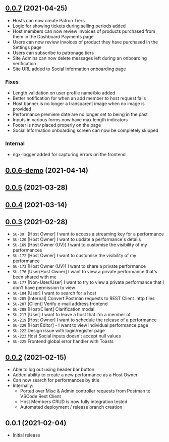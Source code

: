 ## [0.0.7](https://github.com/StageUp/core/compare/v0.0.6-demo...v0.0.7) (2021-04-25)
* Hosts can now create Patron Tiers
* Logic for showing tickets during selling periods added
* Host members can now review invoices of products purchased from them in the Dashboard Payments page
* Users can now review invoices of product they have purchased in the Settings page
* Users can subscribe to patronage tiers
* Site Admins can now delete messages left during an onboarding verification
* Site URL added to Social Information onboarding page

### Fixes
* Length validation on user profile name/bio added
* Better notification for when an add member to host request fails
* Host banner is no longer a transparent image when no image is provided
* Performance premiere date are no longer set to being in the past
* Inputs in various forms now have max length indicators
* Footer is now placed properly on the page
* Social Information onboarding screen can now be completely skipped

### Internal
* ngx-logger added for capturing errors on the frontend

## [0.0.6-demo](https://github.com/StageUp/core/compare/v0.0.5...v0.0.6-demo) (2021-04-14)

## [0.0.5](https://github.com/StageUp/core/compare/v0.0.4...v0.0.5) (2021-03-28)

## [0.0.4](https://github.com/StageUp/core/compare/v0.0.3...v0.0.4) (2021-03-14)

## [0.0.3](https://github.com/StageUp/core/compare/v0.0.2...v0.0.3) (2021-02-28)
* `SU-39 ` [Host Owner] I want to access a streaming key for a performance
* `SU-120` [Host Owner] I want to update a performance's details
* `SU-169` [Host Owner (UV)] I want to customise the visibility of my performances
* `SU-172` [Host Owner] I want to customise the visibility of my performance
* `SU-173` [Host Owner (UV)] I want to share a private performance
* `SU-176` [User/Host Owner] I want to view a private performance that's been shared with me
* `SU-177` [Non-User/User] I want to try to view a private performance that I don't have permission to view
* `SU-184` [User] I want to search for a host
* `SU-205` [Internal] Convert Postman requests to REST Client .http files
* `SU-207` [Client] Verify e-mail address frontend
* `SU-208` [Host/Client] Clarification modal
* `SU-217` [User] I want to leave a host that I'm a member of
* `SU-219` [Host Owner] I want to schedule the release of a performance
* `SU-229` [Host Editor] - I want to view individual performance page
* `SU-222` Design issue with login/register page
* `SU-223` Host Social inputs doesn't accept null values	
* `SU-225` Frontend global error handler with Toasts

## [0.0.2](https://github.com/StageUp/core/compare/v0.0.1...v0.0.2) (2021-02-15)
* Able to log out using header bar button
* Added ability to create a new performance as a Host Owner
* Can now search for performances by title
* Internally:
  - Ported over Misc & Admin controller requests from Postman to VSCode Rest Client
  - Host Members CRUD is now fully integration tested
  - Automated deployment / release branch creation

## 0.0.1 (2021-02-04)
* Initial release
